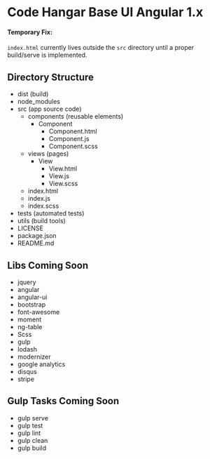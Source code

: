 # Code Hangar Base UI Angular 1.x

#### Temporary Fix:
`index.html` currently lives outside the `src` directory until a proper build/serve is implemented.

## Directory Structure
- dist (build)
- node_modules
- src (app source code)
	- components (reusable elements)
 		- Component
 			- Component.html
 			- Component.js
 			- Component.scss
	- views (pages)
		- View
			- View.html
			- View.js
			- View.scss
	- index.html
	- index.js
	- index.scss
- tests (automated tests)
- utils (build tools)
- LICENSE
- package.json
- README.md


## Libs Coming Soon
* jquery
* angular
* angular-ui
* bootstrap
* font-awesome
* moment
* ng-table
* Scss
* gulp
* lodash
* modernizer
* google analytics
* disqus
* stripe


## Gulp Tasks Coming Soon
* gulp serve
* gulp test
* gulp lint
* gulp clean
* gulp build
